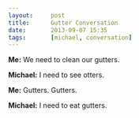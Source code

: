 ```yaml
---
layout:     post
title:      Gutter Conversation
date:       2013-09-07 15:35
tags:       [michael, conversation]
---
```


**Me:** We need to clean our gutters.

**Michael:** I need to see otters.

**Me:** Gutters. Gutters.

**Michael:** I need to eat gutters.